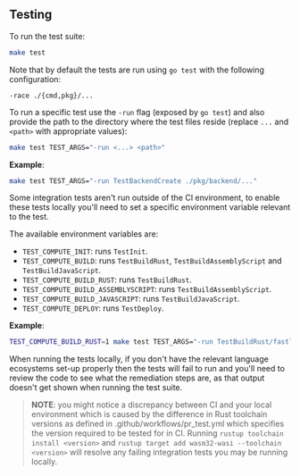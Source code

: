 ## Testing

To run the test suite:

```sh
make test
```

Note that by default the tests are run using `go test` with the following configuration:

```
-race ./{cmd,pkg}/...
```

To run a specific test use the `-run` flag (exposed by `go test`) and also provide the path to the directory where the test files reside (replace `...` and `<path>` with appropriate values):

```sh
make test TEST_ARGS="-run <...> <path>"
```

**Example**:

```sh
make test TEST_ARGS="-run TestBackendCreate ./pkg/backend/..."
```

Some integration tests aren't run outside of the CI environment, to enable these tests locally you'll need to set a specific environment variable relevant to the test.

The available environment variables are:

- `TEST_COMPUTE_INIT`: runs `TestInit`.
- `TEST_COMPUTE_BUILD`: runs `TestBuildRust`, `TestBuildAssemblyScript` and `TestBuildJavaScript`.
- `TEST_COMPUTE_BUILD_RUST`: runs `TestBuildRust`.
- `TEST_COMPUTE_BUILD_ASSEMBLYSCRIPT`: runs `TestBuildAssemblyScript`.
- `TEST_COMPUTE_BUILD_JAVASCRIPT`: runs `TestBuildJavaScript`.
- `TEST_COMPUTE_DEPLOY`: runs `TestDeploy`.

**Example**:

```sh
TEST_COMPUTE_BUILD_RUST=1 make test TEST_ARGS="-run TestBuildRust/fastly_crate_prerelease ./pkg/compute/..." 
```

When running the tests locally, if you don't have the relevant language ecosystems set-up properly then the tests will fail to run and you'll need to review the code to see what the remediation steps are, as that output doesn't get shown when running the test suite.

> **NOTE**: you might notice a discrepancy between CI and your local environment which is caused by the difference in Rust toolchain versions as defined in .github/workflows/pr_test.yml which specifies the version required to be tested for in CI. Running `rustup toolchain install <version>` and `rustup target add wasm32-wasi --toolchain <version>` will resolve any failing integration tests you may be running locally.
